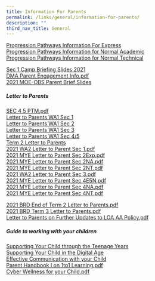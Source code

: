 ```yaml
---
title: Information For Parents
permalink: /links/general/information-for-parents/
description: ""
third_nav_title: General
---
```

[Progression Pathways Information For Express](/files/Progression%20Pathways%20Broadrick%20Info%20Express.pdf) <br>
[Progression Pathways Information for Normal Academic](/files/Progression%20Pathways%20Broadrick%20Info%20Normal%20Acad.pdf) <br>
[Progression Pathways Information for Normal Technical](/files/Progression%20Pathways%20Broadrick%20Info%20Normal%20Tech.pdf)

[Sec 1 Camp Briefing Slides 2021](/files/Sec%201%20OALC%20Briefing%20Slides%2021%20April_Website.pdf) <br>
[DMA Parent Engagement Info.pdf](/files/DMA%20Parent%20Engagement%20Slides_20%20Apr_For%20Website.pdf) <br>
[2021 MOE-OBS Parent Brief Slides](/files/2021%20MOE-OBS%20Parent%20Brief%20Slides_for%20upload.pdf)

##### Letter to Parents
[SEC 4 5 PTM.pdf](/files/SEC%204%205%20PTM.pdf) <br>
[Letter to Parents WA1 Sec 1](/files/Letter_to_Parents_2021_WA1_Sec1.pdf) <br>
[Letter to Parents WA1 Sec 2](/files/Letter_to_Parents_2021_WA1_Sec2.pdf) <br>
[Letter to Parents WA1 Sec 3](/files/Letter_to_Parents_2021_WA1_Sec3.pdf) <br>
[Letter to Parents WA1 Sec 4/5](/files/Letter_to_Parents_2021_WA1_Sec4_Sec5.pdf) <br>
[Term 2 Letter to Parents](/files/2021%20BRD%20Term%202%20Letter%20to%20Parents_cleared.pdf) <br>
[2021 WA2 Letter to Parent Sec 1.pdf](/files/2021%20WA2%20Letter%20to%20Parent%20Sec%201.pdf) <br>
[2021 MYE Letter to Parent Sec 2Exp.pdf](/files/2021%20MYE%20Letter%20to%20Parent%20Sec%202Exp.pdf) <br>
[2021 MYE Letter to Parent Sec 2NA.pdf](/files/2021%20MYE%20Letter%20to%20Parent%20Sec%202NA.pdf) <br>
[2021 MYE Letter to Parent Sec 2NT.pdf](/files/2021%20MYE%20Letter%20to%20Parent%20Sec%202NT.pdf) <br>
[2021 WA2 Letter to Parent Sec 3.pdf](/files/2021%20WA2%20Letter%20to%20Parent%20Sec%203.pdf) <br>
[2021 MYE Letter to Parent Sec 4E5N.pdf](/files/2021%20MYE%20Letter%20to%20Parent%20Sec%204E5N.pdf) <br>
[2021 MYE Letter to Parent Sec 4NA.pdf](/files/2021%20MYE%20Letter%20to%20Parent%20Sec%204NA.pdf) <br>
[2021 MYE Letter to Parent Sec 4NT.pdf](/files/2021%20MYE%20Letter%20to%20Parent%20Sec%204NT.pdf)

[2021 BRD End of Term 2 Letter to Parents.pdf](/files/2021%20BRD%20End%20of%20Term%202%20Letter%20to%20Parents.pdf) <br>
[2021 BRD Term 3 Letter to Parents.pdf](/files/2021%20BRD%20Term%203%20Letter%20to%20Parents.pdf) <br>
[Letter to Parents on Further Updates to LOA AA Policy.pdf](/files/Letter%20to%20Parents%20on%20Further%20Updates%20to%20LOA%20AA%20Policy.pdf)

##### Guide to working with your children
[Supporting Your Child through the Teenage Years](/files/Supporting%20Your%20Child%20through%20the%20Teenage%20Years%20(BRD%20Resource).pdf) <br>
[Supporting Your Child in the Digital Age](/files/Supporting%20Your%20Child%20in%20the%20Digital%20Age%20(BRD%20Resource).pdf) <br>
[Effective Communication with your Child](/files/Effective%20Communication%20with%20your%20Child%20(BRD%20Resource).pdf) <br>
[Parent Handbook I on 1to1 Learning.pdf](/files/Parent%20Handbook%20I%20on%2011%20Learning.pdf) <br>
[Cyber Wellness for your Child.pdf](/files/cyber-wellness-for-yourchild.pdf)